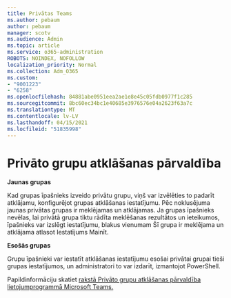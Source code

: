 ```yaml
---
title: Privātas Teams
ms.author: pebaum
author: pebaum
manager: scotv
ms.audience: Admin
ms.topic: article
ms.service: o365-administration
ROBOTS: NOINDEX, NOFOLLOW
localization_priority: Normal
ms.collection: Adm_O365
ms.custom:
- "9001223"
- "6258"
ms.openlocfilehash: 84881abe0951eea2ae1e8e45c05fdb0977f1c285
ms.sourcegitcommit: 8bc60ec34bc1e40685e3976576e04a2623f63a7c
ms.translationtype: MT
ms.contentlocale: lv-LV
ms.lasthandoff: 04/15/2021
ms.locfileid: "51835998"
---
```

# <a name="managing-discovery-of-private-teams"></a>Privāto grupu atklāšanas pārvaldība

**Jaunas grupas**

Kad grupas īpašnieks izveido privātu grupu, viņš var izvēlēties to padarīt atklājamu, konfigurējot grupas atklāšanas iestatījumu. Pēc noklusējuma jaunas privātas grupas ir meklējamas un atklājamas. Ja grupas īpašnieks nevēlas, lai privātā grupa tiktu rādīta meklēšanas rezultātos un ieteikumos, īpašnieks var izslēgt iestatījumu, blakus vienumam Šī grupa ir meklējama un atklājama atlasot Iestatījums Mainīt.  

**Esošās grupas**

Grupu īpašnieki var iestatīt atklāšanas iestatījumu esošai privātai grupai tieši grupas iestatījumos, un administratori to var izdarīt, izmantojot PowerShell.  

Papildinformāciju skatiet [rakstā Privāto grupu atklāšanas pārvaldība lietojumprogrammā Microsoft Teams.](https://docs.microsoft.com/microsoftteams/manage-discovery-of-private-teams)
